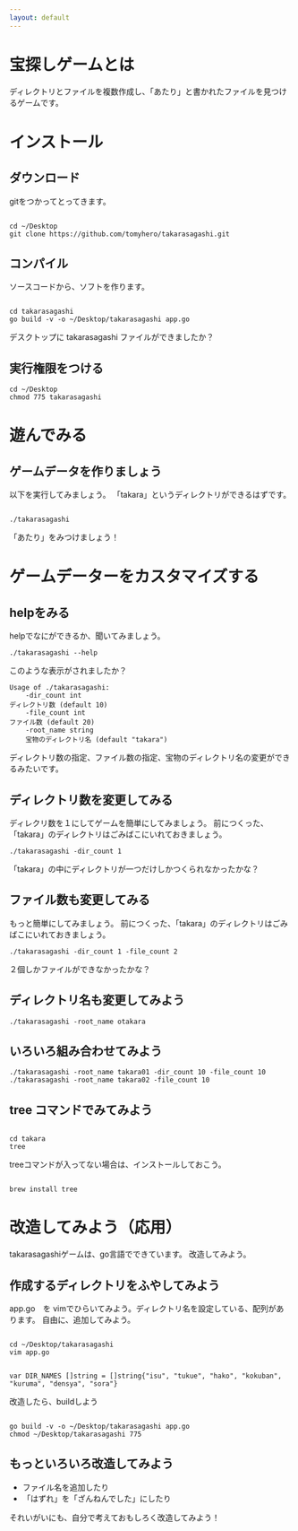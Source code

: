 ```yaml
---
layout: default
---
```


# 宝探しゲームとは

ディレクトリとファイルを複数作成し、「あたり」と書かれたファイルを見つけるゲームです。


# インストール

## ダウンロード

gitをつかってとってきます。

```

cd ~/Desktop
git clone https://github.com/tomyhero/takarasagashi.git

```


## コンパイル

ソースコードから、ソフトを作ります。

```

cd takarasagashi
go build -v -o ~/Desktop/takarasagashi app.go

```

デスクトップに takarasagashi ファイルができましたか？

## 実行権限をつける

```
cd ~/Desktop
chmod 775 takarasagashi
```

# 遊んでみる

## ゲームデータを作りましょう

以下を実行してみましょう。 「takara」というディレクトリができるはずです。

```

./takarasagashi

```

「あたり」をみつけましょう！


# ゲームデーターをカスタマイズする

## helpをみる

helpでなにができるか、聞いてみましょう。

```
./takarasagashi --help
```

このような表示がされましたか？

```
Usage of ./takarasagashi:
    -dir_count int
ディレクトリ数 (default 10)
    -file_count int
ファイル数 (default 20)
    -root_name string
    宝物のディレクトリ名 (default "takara")
```

ディレクトリ数の指定、ファイル数の指定、宝物のディレクトリ名の変更ができるみたいです。

## ディレクトリ数を変更してみる

ディレクリ数を１にしてゲームを簡単にしてみましょう。
前につくった、「takara」のディレクトリはごみばこにいれておきましょう。

```
./takarasagashi -dir_count 1
```

「takara」の中にディレクトリが一つだけしかつくられなかったかな？


## ファイル数も変更してみる

もっと簡単にしてみましょう。
前につくった、「takara」のディレクトリはごみばこにいれておきましょう。


```
./takarasagashi -dir_count 1 -file_count 2
```

２個しかファイルができなかったかな？


## ディレクトリ名も変更してみよう

```
./takarasagashi -root_name otakara
```

## いろいろ組み合わせてみよう

```
./takarasagashi -root_name takara01 -dir_count 10 -file_count 10
./takarasagashi -root_name takara02 -file_count 10

```

## tree コマンドでみてみよう

```

cd takara
tree

```

treeコマンドが入ってない場合は、インストールしておこう。

```

brew install tree

```

# 改造してみよう（応用）

takarasagashiゲームは、go言語でできています。
改造してみよう。


## 作成するディレクトリをふやしてみよう

app.go　を vimでひらいてみよう。ディレクトリ名を設定している、配列があります。
自由に、追加してみよう。

```

cd ~/Desktop/takarasagashi
vim app.go

```

```

var DIR_NAMES []string = []string{"isu", "tukue", "hako", "kokuban", "kuruma", "densya", "sora"}

```

改造したら、buildしよう

```

go build -v -o ~/Desktop/takarasagashi app.go
chmod ~/Desktop/takarasagashi 775

```

## もっといろいろ改造してみよう

* ファイル名を追加したり
* 「はずれ」を「ざんねんでした」にしたり

それいがいにも、自分で考えておもしろく改造してみよう！



